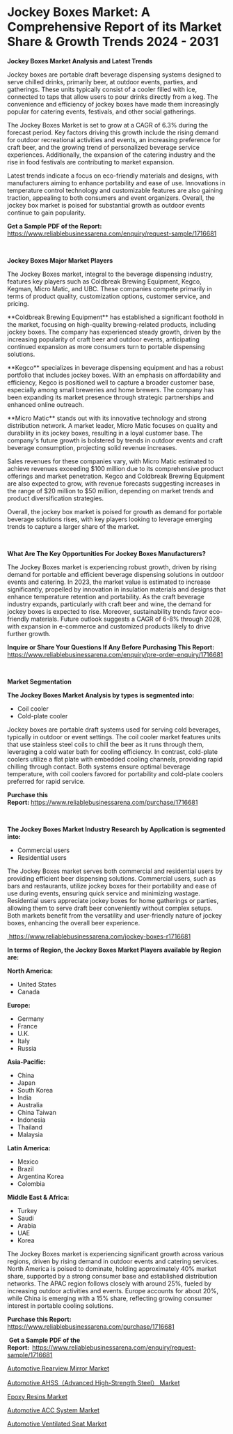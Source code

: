 <p><h1>Jockey Boxes Market: A Comprehensive Report of its Market Share & Growth Trends 2024 - 2031</h1></p><p><strong>Jockey Boxes Market Analysis and Latest Trends</strong></p>
<p><p>Jockey boxes are portable draft beverage dispensing systems designed to serve chilled drinks, primarily beer, at outdoor events, parties, and gatherings. These units typically consist of a cooler filled with ice, connected to taps that allow users to pour drinks directly from a keg. The convenience and efficiency of jockey boxes have made them increasingly popular for catering events, festivals, and other social gatherings.</p><p>The Jockey Boxes Market is set to grow at a CAGR of 6.3% during the forecast period. Key factors driving this growth include the rising demand for outdoor recreational activities and events, an increasing preference for craft beer, and the growing trend of personalized beverage service experiences. Additionally, the expansion of the catering industry and the rise in food festivals are contributing to market expansion.</p><p>Latest trends indicate a focus on eco-friendly materials and designs, with manufacturers aiming to enhance portability and ease of use. Innovations in temperature control technology and customizable features are also gaining traction, appealing to both consumers and event organizers. Overall, the jockey box market is poised for substantial growth as outdoor events continue to gain popularity.</p></p>
<p><strong>Get a Sample PDF of the Report:&nbsp;</strong> <a href="https://www.reliablebusinessarena.com/enquiry/request-sample/1716681?utm_campaign=1399&utm_medium=2&utm_source=Github&utm_content=ia&utm_term=13102024&utm_id=jockey-boxes">https://www.reliablebusinessarena.com/enquiry/request-sample/1716681</a></p>
<p>&nbsp;</p>
<p><strong>Jockey Boxes Major Market Players</strong></p>
<p><p>The Jockey Boxes market, integral to the beverage dispensing industry, features key players such as Coldbreak Brewing Equipment, Kegco, Kegman, Micro Matic, and UBC. These companies compete primarily in terms of product quality, customization options, customer service, and pricing.</p><p>**Coldbreak Brewing Equipment** has established a significant foothold in the market, focusing on high-quality brewing-related products, including jockey boxes. The company has experienced steady growth, driven by the increasing popularity of craft beer and outdoor events, anticipating continued expansion as more consumers turn to portable dispensing solutions.</p><p>**Kegco** specializes in beverage dispensing equipment and has a robust portfolio that includes jockey boxes. With an emphasis on affordability and efficiency, Kegco is positioned well to capture a broader customer base, especially among small breweries and home brewers. The company has been expanding its market presence through strategic partnerships and enhanced online outreach.</p><p>**Micro Matic** stands out with its innovative technology and strong distribution network. A market leader, Micro Matic focuses on quality and durability in its jockey boxes, resulting in a loyal customer base. The company's future growth is bolstered by trends in outdoor events and craft beverage consumption, projecting solid revenue increases.</p><p>Sales revenues for these companies vary, with Micro Matic estimated to achieve revenues exceeding $100 million due to its comprehensive product offerings and market penetration. Kegco and Coldbreak Brewing Equipment are also expected to grow, with revenue forecasts suggesting increases in the range of $20 million to $50 million, depending on market trends and product diversification strategies.</p><p>Overall, the jockey box market is poised for growth as demand for portable beverage solutions rises, with key players looking to leverage emerging trends to capture a larger share of the market.</p></p>
<p>&nbsp;</p>
<p><strong>What Are The Key Opportunities For Jockey Boxes Manufacturers?</strong></p>
<p><p>The Jockey Boxes market is experiencing robust growth, driven by rising demand for portable and efficient beverage dispensing solutions in outdoor events and catering. In 2023, the market value is estimated to increase significantly, propelled by innovation in insulation materials and designs that enhance temperature retention and portability. As the craft beverage industry expands, particularly with craft beer and wine, the demand for jockey boxes is expected to rise. Moreover, sustainability trends favor eco-friendly materials. Future outlook suggests a CAGR of 6-8% through 2028, with expansion in e-commerce and customized products likely to drive further growth.</p></p>
<p><strong>Inquire or Share Your Questions If Any Before Purchasing This Report:</strong> <a href="https://www.reliablebusinessarena.com/enquiry/pre-order-enquiry/1716681?utm_campaign=1399&utm_medium=2&utm_source=Github&utm_content=ia&utm_term=13102024&utm_id=jockey-boxes">https://www.reliablebusinessarena.com/enquiry/pre-order-enquiry/1716681</a></p>
<p>&nbsp;</p>
<p><strong>Market Segmentation</strong></p>
<p><strong>The Jockey Boxes Market Analysis by types is segmented into:</strong></p>
<p><ul><li>Coil cooler</li><li>Cold-plate cooler</li></ul></p>
<p><p>Jockey boxes are portable draft systems used for serving cold beverages, typically in outdoor or event settings. The coil cooler market features units that use stainless steel coils to chill the beer as it runs through them, leveraging a cold water bath for cooling efficiency. In contrast, cold-plate coolers utilize a flat plate with embedded cooling channels, providing rapid chilling through contact. Both systems ensure optimal beverage temperature, with coil coolers favored for portability and cold-plate coolers preferred for rapid service.</p></p>
<p><strong>Purchase this Report:&nbsp;</strong><a href="https://www.reliablebusinessarena.com/purchase/1716681?utm_campaign=1399&utm_medium=2&utm_source=Github&utm_content=ia&utm_term=13102024&utm_id=jockey-boxes">https://www.reliablebusinessarena.com/purchase/1716681</a></p>
<p>&nbsp;</p>
<p><strong>The Jockey Boxes Market Industry Research by Application is segmented into:</strong></p>
<p><ul><li>Commercial users</li><li>Residential users</li></ul></p>
<p><p>The Jockey Boxes market serves both commercial and residential users by providing efficient beer dispensing solutions. Commercial users, such as bars and restaurants, utilize jockey boxes for their portability and ease of use during events, ensuring quick service and minimizing wastage. Residential users appreciate jockey boxes for home gatherings or parties, allowing them to serve draft beer conveniently without complex setups. Both markets benefit from the versatility and user-friendly nature of jockey boxes, enhancing the overall beer experience.</p></p>
<p><a href="https://www.reliablebusinessarena.com/jockey-boxes-r1716681?utm_campaign=1399&utm_medium=2&utm_source=Github&utm_content=ia&utm_term=13102024&utm_id=jockey-boxes">&nbsp;https://www.reliablebusinessarena.com/jockey-boxes-r1716681</a></p>
<p><strong>In terms of Region, the Jockey Boxes Market Players available by Region are:</strong></p>
<p>
    <p> <strong> North America: </strong>
        <ul>
            <li>United States</li>
            <li>Canada</li>
        </ul>
        </p> 
    <p> <strong> Europe: </strong>
        <ul>
            <li>Germany</li>
            <li>France</li>
            <li>U.K.</li>
            <li>Italy</li>
            <li>Russia</li>
        </ul>
        </p> 
    <p> <strong> Asia-Pacific: </strong>
        <ul>
            <li>China</li>
            <li>Japan</li>
            <li>South Korea</li>
            <li>India</li>
            <li>Australia</li>
            <li>China Taiwan</li>
            <li>Indonesia</li>
            <li>Thailand</li>
            <li>Malaysia</li>
        </ul>
        </p> 
    <p> <strong> Latin America: </strong>
        <ul>
            <li>Mexico</li>
            <li>Brazil</li>
            <li>Argentina Korea</li>
            <li>Colombia</li>
        </ul>
        </p> 
    <p> <strong> Middle East & Africa: </strong>
        <ul>
            <li>Turkey</li>
            <li>Saudi</li>
            <li>Arabia</li>
            <li>UAE</li>
            <li>Korea</li>
        </ul>
    </p>
    </p>
<p><p>The Jockey Boxes market is experiencing significant growth across various regions, driven by rising demand in outdoor events and catering services. North America is poised to dominate, holding approximately 40% market share, supported by a strong consumer base and established distribution networks. The APAC region follows closely with around 25%, fueled by increasing outdoor activities and events. Europe accounts for about 20%, while China is emerging with a 15% share, reflecting growing consumer interest in portable cooling solutions.</p></p>
<p><strong>Purchase this Report: </strong><a href="https://www.reliablebusinessarena.com/purchase/1716681?utm_campaign=1399&utm_medium=2&utm_source=Github&utm_content=ia&utm_term=13102024&utm_id=jockey-boxes">https://www.reliablebusinessarena.com/purchase/1716681</a></p>
<p>&nbsp;<strong>Get a Sample PDF of the Report:&nbsp;&nbsp;</strong><a href="https://www.reliablebusinessarena.com/enquiry/request-sample/1716681?utm_campaign=1399&utm_medium=2&utm_source=Github&utm_content=ia&utm_term=13102024&utm_id=jockey-boxes">https://www.reliablebusinessarena.com/enquiry/request-sample/1716681</a></p>
<p><strong></strong></p>
<p><p><a href="https://www.linkedin.com/pulse/automotive-rearview-mirror-market-consolidation-impact-structure-aqffc?utm_campaign=1399&utm_medium=2&utm_source=Github&utm_content=ia&utm_term=13102024&utm_id=jockey-boxes">Automotive Rearview Mirror Market</a></p><p><a href="https://www.linkedin.com/pulse/global-automotive-ahssadvanced-high-strength-steel-market-bjwqc?utm_campaign=1399&utm_medium=2&utm_source=Github&utm_content=ia&utm_term=13102024&utm_id=jockey-boxes">Automotive AHSS（Advanced High-Strength Steel） Market</a></p><p><a href="https://www.linkedin.com/pulse/decoding-epoxy-resins-industry-dynamics-strategic-imperatives-6xuje?utm_campaign=1399&utm_medium=2&utm_source=Github&utm_content=ia&utm_term=13102024&utm_id=jockey-boxes">Epoxy Resins Market</a></p><p><a href="https://www.linkedin.com/pulse/comprehensive-automotive-acc-system-market-report-segmentation-ohhmc?utm_campaign=1399&utm_medium=2&utm_source=Github&utm_content=ia&utm_term=13102024&utm_id=jockey-boxes">Automotive ACC System Market</a></p><p><a href="https://www.linkedin.com/pulse/automotive-ventilated-seat-market-ecosystem-competitive-zdy5e?utm_campaign=1399&utm_medium=2&utm_source=Github&utm_content=ia&utm_term=13102024&utm_id=jockey-boxes">Automotive Ventilated Seat Market</a></p></p>